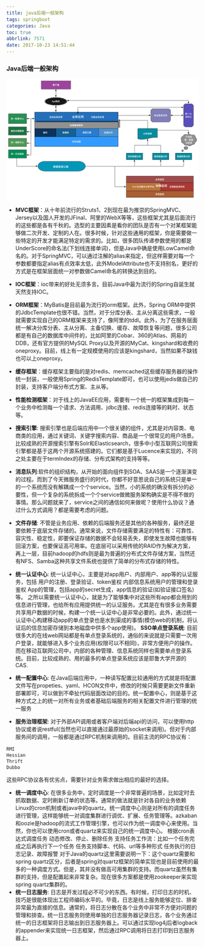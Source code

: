 ```yaml
---
title: java后端一般架构
tags: springboot
categories: Java
toc: true
abbrlink: 7571
date: 2017-10-23 14:51:44
---
```


### Java后端一般架构

![](https://raw.githubusercontent.com/zhulg/allpic/master/server-basic-tech-stack.png)


- **MVC框架**：从十年前流行的Struts1、2到现在最为推崇的SpringMVC、Jersey以及国人开发的JFinal、阿里的WebX等等，这些框架尤其是后面流行的这些都是各有千秋的。选型的主要因素是看你的团队是否有一个对某框架能够做二次开发、定制的人在。很多时候，针对这些通用的框架，你是需要做一些特定的开发才能满足特定的需求的。比如，很多团队传递参数使用的都是UnderScore的命名法(下划线连接单词)，但是Java中确是使用LowCamel命名的。对于SpringMVC，可以通过注解的alias来指定，但这样需要对每一个参数都要指定alias有点效率太低，此外ModelAttribute也不支持别名，更好的方式是在框架层面统一对参数做Camel命名的转换达到目的。
- **IOC框架**：ioc带来的好处无须多言。目前Java中最为流行的Spring自诞生就天然支持IOC。



- **ORM框架**：MyBatis是目前最为流行的orm框架。此外，Spring ORM中提供的JdbcTemplate也很不错。当然，对于分库分表、主从分离这些需求，一般就需要实现自己的ORM框架来支持了，像阿里的tddl。此外，为了在服务层面统一解决分库分表、主从分离、主备切换、缓存、故障恢复等问题，很多公司都是有自己的数据库中间件的，比如阿里的Cobar、360的Atlas、网易的DDB，还有官方提供的MySQL Proxy以及开源的MyCat、kingshard和收费的oneproxy。目前，线上有一定规模使用的应该是kingshard，当然如果不缺钱也可以上oneproxy。
- **缓存框架**：缓存框架主要指的是对redis、memcached这些缓存服务器的操作统一封装，一般使用Spring的RedisTemplate即可，也可以使用jedis做自己的封装，支持客户端分布式方案、主从等。
- **性能检测框架**：对于线上的JavaEE应用，需要有一个统一的框架集成到每一个业务中检测每一个请求、方法调用、jdbc连接、redis连接等的耗时、状态等。
- **搜索引擎**: 搜索引擎也是后端应用中一个很关键的组件，尤其是对内容类、电商类的应用，通过关键词、关键字搜索内容、商品是一个很常见的用户场景。比较成熟的开源搜索引擎有Solr和Elasticsearch，很多中小型互联网公司搜索引擎都是基于这两个开源系统搭建的。它们都是基于Lucence来实现的，不同之处主要在于termIndex的存储、分布式架构的支持等等。
- **消息队列**:软件的组织结构，从开始的面向组件到SOA、SAAS是一个逐渐演变的过程。而到了今天微服务盛行的时代，你都不好意思说自己的系统只是单一的一个系统而没有解耦成一个个service。当然，小的系统的确没有拆分的必要性，但一个复杂的系统拆成一个个service做微服务架构确实是不得不做的事情。那么问题就来了，service之间的通信如何来做呢？使用什么协议？通过什么方式调用？都是需要考虑的问题。
- **文件存储**: 不管是业务应用、依赖的后端服务还是其他的各种服务，最终还是要依赖于底层文件存储的。通常来说，文件存储需要满足的特性有：可靠性、容灾性、稳定性，即要保证存储的数据不会轻易丢失，即使发生故障也能够有回滚方案，也要保证高可用率。在底层可以采用传统的RAID作为解决方案，再上一层，目前hadoop的hdfs则是最为普遍的分布式文件存储方案，当然还有NFS、Samba这种共享文件系统也提供了简单的分布式存储的特性。
- **统一认证中心**: 统一认证中心，主要是对app用户、内部用户、app等的认证服务，包括
用户的注册、登录验证、token鉴权
内部信息系统用户的管理和登录鉴权
App的管理，包括app的secret生成，app信息的验证(如验证接口签名)等。
之所以需要统一认证中心，就是为了能够集中对这些所有app都会用到的信息进行管理，也给所有应用提供统一的认证服务。尤其是在有很多业务需要共享用户数据的时候，构建一个统一认证中心是非常必要的。此外，通过统一认证中心构建移动app的单点登录也是水到渠成的事情(模仿web的机制，将认证后的信息加密存储到本地磁盘中供多个app使用)。
**SSO单点登录系统**: 目前很多大的在线web网站都是有单点登录系统的，通俗的来说就是只需要一次用户登录，就能够进入多个业务应用(权限可以不相同)，非常方便用户的操作。而在移动互联网公司中，内部的各种管理、信息系统同样也需要单点登录系统。目前，比较成熟的、用的最多的单点登录系统应该是耶鲁大学开源的CAS.
- **统一配置中心**: 在Java后端应用中，一种读写配置比较通用的方式就是将配置文件写在propeties、yaml、HCON文件中，修改的时候只需要更新文件重新部署即可，可以做到不牵扯代码层面改动的目的。统一配置中心，则是基于这种方式之上的统一对所有业务或者基础后端服务的相关配置文件进行管理的统一服务
- **服务治理框架**: 对于外部API调用或者客户端对后端api的访问，可以使用http协议或者说restful(当然也可以直接通过最原始的socket来调用)。但对于内部服务间的调用，一般都是通过RPC机制来调用的。目前主流的RPC协议有：

```
RMI
Hessian
Thrift
Dubbo
```
这些RPC协议各有优劣点，需要针对业务需求做出相应的最好的选择。<br>
- **统一调度中心**: 在很多业务中，定时调度是一个非常普遍的场景，比如定时去抓取数据、定时刷新订单的状态等。通常的做法就是针对各自的业务依赖Linux的cron机制或者java中的quartz。统一调度中心则是对所有的调度任务进行管理，这样能够统一对调度集群进行调优、扩展、任务管理等。azkaban和oozie是hadoop的流式工作管理引擎，也可以作为统一调度中心来使用。当然，你也可以使用cron或者quartz来实现自己的统一调度中心。
根据cron表达式调度任务
动态修改、停止、删除任务
支持任务工作流：比如一个任务完成之后再执行下一个任务
任务支持脚本、代码、url等多种形式
任务执行的日志记录、故障报警
对于Java的quartz这里需要说明一下：这个quartz需要和spring quartz区分，后者是spring对quartz框架的简单实现也是目前使用的最多的一种调度方式。但是，其并没有做高可用集群的支持。而quartz虽然有集群的支持，但是配置起来非常复杂。现在很多方案都是使用zookeeper来实现spring quartz集群的。<br>
- **统一日志服务**: 日志是开发过程必不可少的东西。有时候，打印日志的时机、技巧是很能体现出工程师编码水平的。毕竟，日志是线上服务能够定位、排查异常最为直接的信息。通常的，将日志分散在各个业务中非常不方便对问题的管理和排查。统一日志服务则使用单独的日志服务器记录日志，各个业务通过统一的日志框架将日志输出到日志服务器上。可以通过实现log4j后者logback的appender来实现统一日志框架，然后通过RPC调用将日志打印到日志服务器上。
